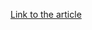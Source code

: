 [Link to the article](https://www.microsoft.com/en-us/microsoft-cloud/blog/2024/11/04/more-value-less-risk-how-to-implement-generative-ai-across-the-organization-securely-and-responsibly/)
